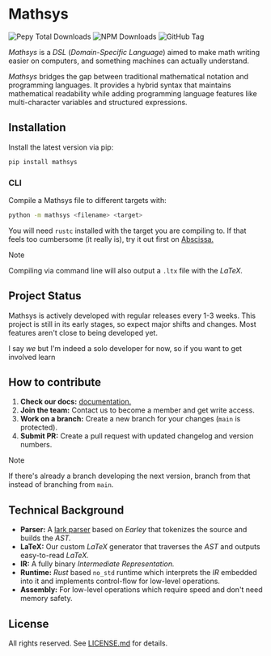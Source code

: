 # Mathsys

![Pepy Total Downloads](https://img.shields.io/pepy/dt/mathsys?logo=pypi&label=Pypi%20downloads&link=https%3A%2F%2Fpypi.org%2Fproject%2Fmathsys%2F)
![NPM Downloads](https://img.shields.io/npm/dm/mathsys?logo=npm&label=NPM%20downloads&link=https%3A%2F%2Fwww.npmjs.com%2Fpackage%2Fmathsys)
![GitHub Tag](https://img.shields.io/github/v/tag/alejandro-vaz/mathsys?include_prereleases&logo=github&label=Latest%20version&link=https%3A%2F%2Fgithub.com%2Falejandro-vaz%2Fmathsys%2Freleases%2Flatest)

*Mathsys* is a *DSL* (*Domain-Specific Language*) aimed to make math writing easier on computers, and something machines can actually understand.

*Mathsys* bridges the gap between traditional mathematical notation and programming languages. It provides a hybrid syntax that maintains mathematical readability while adding programming language features like multi-character variables and structured expressions.

## Installation
Install the latest version via pip:

```sh
pip install mathsys
```

### CLI
Compile a Mathsys file to different targets with:

```sh
python -m mathsys <filename> <target>
```

You will need `rustc` installed with the target you are compiling to. If that feels too cumbersome (it really is), try it out first on [Abscissa.](https://abscissa.eu/playground)

> [!NOTE]
> Compiling via command line will also output a `.ltx` file with the *LaTeX.*

## Project Status
Mathsys is actively developed with regular releases every 1-3 weeks. This project is still in its early stages, so expect major shifts and changes. Most features aren't close to being developed yet.

I say *we* but I'm indeed a solo developer for now, so if you want to get involved learn

## How to contribute
1. **Check our docs:** [documentation.](https://github.com/abscissa-math/mathsys/wiki)
2. **Join the team:** Contact us to become a member and get write access.
3. **Work on a branch:** Create a new branch for your changes (`main` is protected).
4. **Submit PR:** Create a pull request with updated changelog and version numbers.

> [!NOTE]
> If there's already a branch developing the next version, branch from that instead of branching from `main`.

## Technical Background
- **Parser:** A [lark parser](https://github.com/lark-parser/lark) based on *Earley* that tokenizes the source and builds the *AST.*
- **LaTeX:** Our custom *LaTeX* generator that traverses the *AST* and outputs easy-to-read *LaTeX.*
- **IR:** A fully binary *Intermediate Representation.*
- **Runtime:** *Rust* based `no_std` runtime which interprets the *IR* embedded into it and implements control-flow for low-level operations.
- **Assembly:** For low-level operations which require speed and don't need memory safety.

## License
All rights reserved. See [LICENSE.md](LICENSE.md) for details.